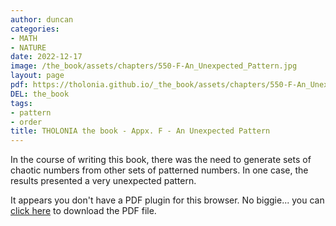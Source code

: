 ```yaml
---
author: duncan
categories:
- MATH
- NATURE
date: 2022-12-17
image: /the_book/assets/chapters/550-F-An_Unexpected_Pattern.jpg
layout: page
pdf: https://tholonia.github.io/_the_book/assets/chapters/550-F-An_Unexpected_Pattern.pdf
DEL: the_book
tags:
- pattern
- order
title: THOLONIA the book - Appx. F - An Unexpected Pattern
---
```


In the course of writing this book, there was the need to generate sets of chaotic numbers from other sets of patterned numbers.  In one case, the results presented a very unexpected pattern.

<!--more-->

<object data='{{ page.pdf }}#zoom=100%' width='100%' height='1000' type='application/pdf'><p>It appears you don't have a PDF plugin for this browser. No biggie... you can <a href='{{ page.pdf }}'> click here</a> to download the PDF file.</p></object>